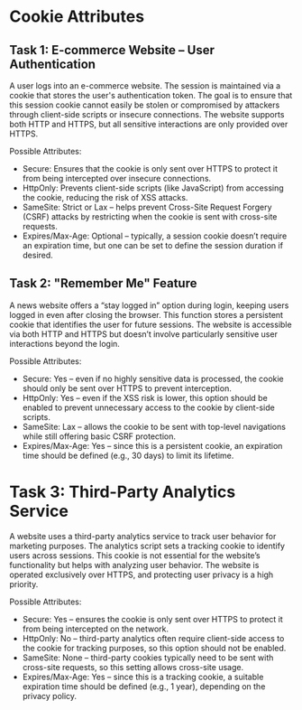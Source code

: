 # Cookie Attributes
## Task 1: E-commerce Website – User Authentication
A user logs into an e-commerce website. The session is maintained via a cookie that stores the user's authentication token. The goal is to ensure that this session cookie cannot easily be stolen or compromised by attackers through client-side scripts or insecure connections. The website supports both HTTP and HTTPS, but all sensitive interactions are only provided over HTTPS.

Possible Attributes:
- Secure: Ensures that the cookie is only sent over HTTPS to protect it from being intercepted over insecure connections.
- HttpOnly: Prevents client-side scripts (like JavaScript) from accessing the cookie, reducing the risk of XSS attacks.
- SameSite: Strict or Lax – helps prevent Cross-Site Request Forgery (CSRF) attacks by restricting when the cookie is sent with cross-site requests.
- Expires/Max-Age: Optional – typically, a session cookie doesn’t require an expiration time, but one can be set to define the session duration if desired.

## Task 2: "Remember Me" Feature
A news website offers a “stay logged in” option during login, keeping users logged in even after closing the browser. This function stores a persistent cookie that identifies the user for future sessions. The website is accessible via both HTTP and HTTPS but doesn’t involve particularly sensitive user interactions beyond the login.

Possible Attributes:
- Secure: Yes – even if no highly sensitive data is processed, the cookie should only be sent over HTTPS to prevent interception.
- HttpOnly: Yes – even if the XSS risk is lower, this option should be enabled to prevent unnecessary access to the cookie by client-side scripts.
- SameSite: Lax – allows the cookie to be sent with top-level navigations while still offering basic CSRF protection.
- Expires/Max-Age: Yes – since this is a persistent cookie, an expiration time should be defined (e.g., 30 days) to limit its lifetime.

# Task 3: Third-Party Analytics Service
A website uses a third-party analytics service to track user behavior for marketing purposes. The analytics script sets a tracking cookie to identify users across sessions. This cookie is not essential for the website’s functionality but helps with analyzing user behavior. The website is operated exclusively over HTTPS, and protecting user privacy is a high priority.

Possible Attributes:
- Secure: Yes – ensures the cookie is only sent over HTTPS to protect it from being intercepted on the network.
- HttpOnly: No – third-party analytics often require client-side access to the cookie for tracking purposes, so this option should not be enabled.
- SameSite: None – third-party cookies typically need to be sent with cross-site requests, so this setting allows cross-site usage.
- Expires/Max-Age: Yes – since this is a tracking cookie, a suitable expiration time should be defined (e.g., 1 year), depending on the privacy policy.
